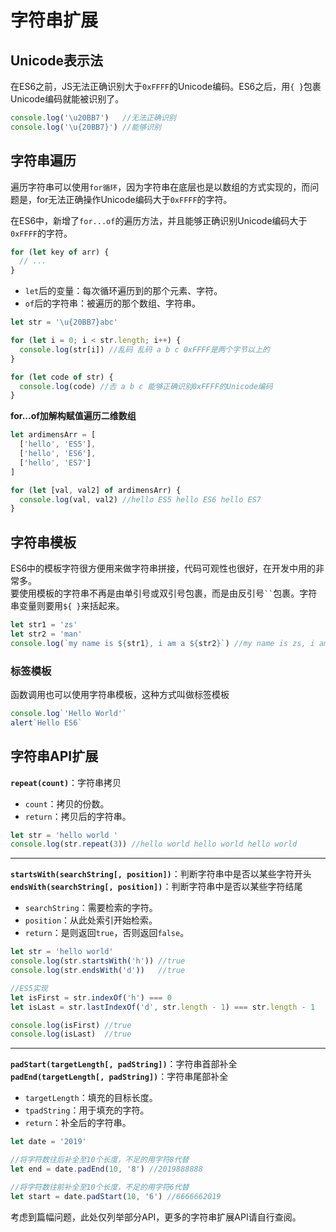 # 字符串扩展

## Unicode表示法
在ES6之前，JS无法正确识别大于`0xFFFF`的Unicode编码。ES6之后，用`{ }`包裹Unicode编码就能被识别了。
```js
console.log('\u20BB7')   //无法正确识别
console.log('\u{20BB7}') //能够识别
```

## 字符串遍历
遍历字符串可以使用`for循环`，因为字符串在底层也是以数组的方式实现的，而问题是，for无法正确操作Unicode编码大于`0xFFFF`的字符。

在ES6中，新增了`for...of`的遍历方法，并且能够正确识别Unicode编码大于`0xFFFF`的字符。
```js
for (let key of arr) {
  // ...
}
```
* `let`后的变量：每次循环遍历到的那个元素、字符。
* `of`后的字符串：被遍历的那个数组、字符串。

```js
let str = '\u{20BB7}abc'

for (let i = 0; i < str.length; i++) {
  console.log(str[i]) //乱码 乱码 a b c 0xFFFF是两个字节以上的
}

for (let code of str) {
  console.log(code) //𠮷 a b c 能够正确识别0xFFFF的Unicode编码
}
```
**for...of加解构赋值遍历二维数组**
```js
let ardimensArr = [
  ['hello', 'ES5'],
  ['hello', 'ES6'],
  ['hello', 'ES7']
]

for (let [val, val2] of ardimensArr) {
  console.log(val, val2) //hello ES5 hello ES6 hello ES7
}
```

## 字符串模板
ES6中的模板字符很方便用来做字符串拼接，代码可观性也很好，在开发中用的非常多。\
要使用模板的字符串不再是由单引号或双引号包裹，而是由反引号` `` `包裹。字符串变量则要用`${ }`来括起来。
```js
let str1 = 'zs'
let str2 = 'man'
console.log(`my name is ${str1}, i am a ${str2}`) //my name is zs, i am a man
```

### 标签模板
函数调用也可以使用字符串模板，这种方式叫做标签模板
```js
console.log`'Hello World'`
alert`Hello ES6`
```

## 字符串API扩展
**`repeat(count)`**：字符串拷贝
* `count`：拷贝的份数。
* `return`：拷贝后的字符串。
```js
let str = 'hello world '
console.log(str.repeat(3)) //hello world hello world hello world
```
---

**`startsWith(searchString[, position])`**：判断字符串中是否以某些字符开头\
**`endsWith(searchString[, position])`**：判断字符串中是否以某些字符结尾
* `searchString`：需要检索的字符。
* `position`：从此处索引开始检索。
* `return`：是则返回`true`，否则返回`false`。

```js
let str = 'hello world'
console.log(str.startsWith('h')) //true
console.log(str.endsWith('d'))   //true

//ES5实现
let isFirst = str.indexOf('h') === 0
let isLast = str.lastIndexOf('d', str.length - 1) === str.length - 1

console.log(isFirst) //true
console.log(isLast)  //true
```
---

**`padStart(targetLength[, padString])`**：字符串首部补全\
**`padEnd(targetLength[, padString])`**：字符串尾部补全
* `targetLength`：填充的目标长度。
* `tpadString`：用于填充的字符。
* `return`：补全后的字符串。
```js
let date = '2019'

//将字符数往后补全至10个长度，不足的用字符8代替
let end = date.padEnd(10, '8') //2019888888

//将字符数往前补全至10个长度，不足的用字符6代替
let start = date.padStart(10, '6') //6666662019
```

考虑到篇幅问题，此处仅列举部分API，更多的字符串扩展API请自行查阅。

<Vssue />